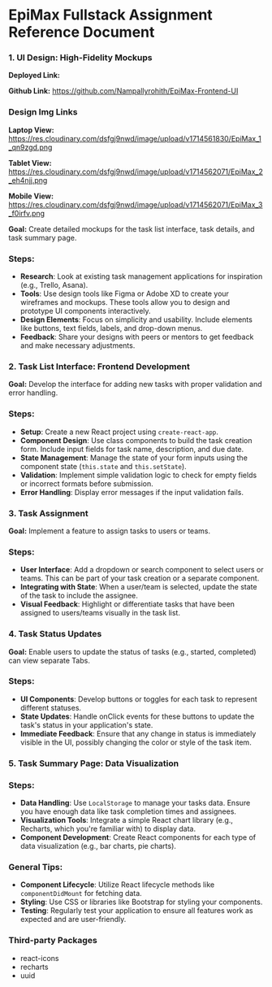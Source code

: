 # EpiMax Fullstack Assignment Reference Document

### 1. UI Design: High-Fidelity Mockups

**Deployed Link:**

**Github Link:** https://github.com/Nampallyrohith/EpiMax-Frontend-UI

### Design Img Links

**Laptop View:** https://res.cloudinary.com/dsfgj9nwd/image/upload/v1714561830/EpiMax_1_qn9zgd.png

**Tablet View:**
https://res.cloudinary.com/dsfgj9nwd/image/upload/v1714562071/EpiMax_2_eh4njj.png

**Mobile View:**
https://res.cloudinary.com/dsfgj9nwd/image/upload/v1714562071/EpiMax_3_f0irfv.png

**Goal:** Create detailed mockups for the task list interface, task details, and task summary page.

### Steps:

- **Research**: Look at existing task management applications for inspiration (e.g., Trello, Asana).
- **Tools**: Use design tools like Figma or Adobe XD to create your wireframes and mockups. These tools allow you to design and prototype UI components interactively.
- **Design Elements**: Focus on simplicity and usability. Include elements like buttons, text fields, labels, and drop-down menus.
- **Feedback**: Share your designs with peers or mentors to get feedback and make necessary adjustments.

### 2. Task List Interface: Frontend Development

**Goal:** Develop the interface for adding new tasks with proper validation and error handling.

### Steps:

- **Setup**: Create a new React project using `create-react-app`.
- **Component Design**: Use class components to build the task creation form. Include input fields for task name, description, and due date.
- **State Management**: Manage the state of your form inputs using the component state (`this.state` and `this.setState`).
- **Validation**: Implement simple validation logic to check for empty fields or incorrect formats before submission.
- **Error Handling**: Display error messages if the input validation fails.

### 3. Task Assignment

**Goal:** Implement a feature to assign tasks to users or teams.

### Steps:

- **User Interface**: Add a dropdown or search component to select users or teams. This can be part of your task creation or a separate component.
- **Integrating with State**: When a user/team is selected, update the state of the task to include the assignee.
- **Visual Feedback**: Highlight or differentiate tasks that have been assigned to users/teams visually in the task list.

### 4. Task Status Updates

**Goal:** Enable users to update the status of tasks (e.g., started, completed)
can view separate Tabs.

### Steps:

- **UI Components**: Develop buttons or toggles for each task to represent different statuses.
- **State Updates**: Handle onClick events for these buttons to update the task's status in your application's state.
- **Immediate Feedback**: Ensure that any change in status is immediately visible in the UI, possibly changing the color or style of the task item.

### 5. Task Summary Page: Data Visualization

### Steps:

- **Data Handling**: Use `LocalStorage` to manage your tasks data. Ensure you have enough data like task completion times and assignees.
- **Visualization Tools**: Integrate a simple React chart library (e.g., Recharts, which you're familiar with) to display data.
- **Component Development**: Create React components for each type of data visualization (e.g., bar charts, pie charts).

### General Tips:

- **Component Lifecycle**: Utilize React lifecycle methods like `componentDidMount` for fetching data.
- **Styling**: Use CSS or libraries like Bootstrap for styling your components.
- **Testing**: Regularly test your application to ensure all features work as expected and are user-friendly.


### Third-party Packages
 - react-icons
 - recharts
 - uuid